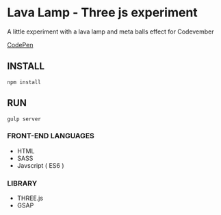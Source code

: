 # Lava Lamp - Three js experiment

A little experiment with a lava lamp and meta balls effect for Codevember

[CodePen](http://codepen.io/AntoineCharbonnier/pen/GpBJEw)

## INSTALL

```shell
npm install
```

## RUN

```shell
gulp server
```

### FRONT-END LANGUAGES

  * HTML
  * SASS
  * Javscript ( ES6 )


### LIBRARY
  * THREE.js
  * GSAP